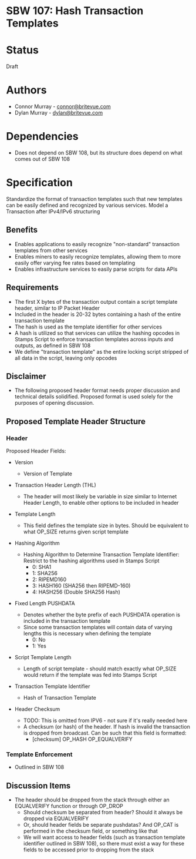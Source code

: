 SBW 107: Hash Transaction Templates
==================================

# Status
Draft

# Authors
* Connor Murray - connor@britevue.com
* Dylan Murray - dylan@britevue.com

# Dependencies
* Does not depend on SBW 108, but its structure does depend on what comes out of SBW 108

# Specification

Standardize the format of transaction templates such that new templates can be easily defined and recognized by various services. Model a Transaction after IPv4/IPv6 structuring

## Benefits
* Enables applications to easily recognize "non-standard" transaction templates from other services
* Enables miners to easily recognize templates, allowing them to more easily offer varying fee rates based on templating
* Enables infrastructure services to easily parse scripts for data APIs

## Requirements

* The first X bytes of the transaction output contain a script template header, similar to IP Packet Header
* Included in the header is 20-32 bytes containing a hash of the entire transaction template
* The hash is used as the template identifier for other services
* A hash is utilized so that services can utilize the hashing opcodes in Stamps Script to enforce transaction templates across inputs and outputs, as defined in SBW 108
* We define "transaction template" as the entire locking script stripped of all data in the script, leaving only opcodes

## Disclaimer
* The following proposed header format needs proper discussion and technical details solidified. Proposed format is used solely for the purposes of opening discussion.

## Proposed Template Header Structure

### Header
Proposed Header Fields:

* Version
	* Version of Template

* Transaction Header Length (THL)
	* The header will most likely be variable in size similar to Internet Header Length, to enable other options to be included in header
* Template Length
	* This field defines the template size in bytes. Should be equivalent to what OP_SIZE returns given script template
* Hashing Algorithm
	* Hashing Algorithm to Determine Transaction Template Identifier: Restrict to the hashing algorithms used in Stamps Script
		* 0: SHA1
		* 1: SHA256
		* 2: RIPEMD160
		* 3: HASH160 (SHA256 then RIPEMD-160)
		* 4: HASH256 (Double SHA256 Hash)
* Fixed Length PUSHDATA
	* Denotes whether the byte prefix of each PUSHDATA operation is included in the transaction template
	* Since some transaction templates will contain data of varying lengths this is necessary when defining the template
		* 0: No
		* 1: Yes
* Script Template Length
	* Length of script template - should match exactly what OP_SIZE would return if the template was fed into Stamps Script
* Transaction Template Identifier
	* Hash of Transaction Template 
* Header Checksum
	* TODO: This is omitted from IPV6 - not sure if it's really needed here
	* A checksum (or hash) of the header. If hash is invalid the transaction is dropped from broadcast. Can be such that this field is formatted:
		* [checksum] OP_HASH OP_EQUALVERIFY

### Template Enforcement
* Outlined in SBW 108

## Discussion Items

* The header should be dropped from the stack through either an EQUALVERIFY function or through OP_DROP
	* Should checksum be separated from header? Should it always be dropped via EQUALVERIFY
	* Or, should header fields be separate pushdatas? And OP_CAT is performed in the checksum field, or something like that
	* We will want access to header fields (such as transaction template identifier outlined in SBW 108), so there must exist a way for these fields to be accessed prior to dropping from the stack


